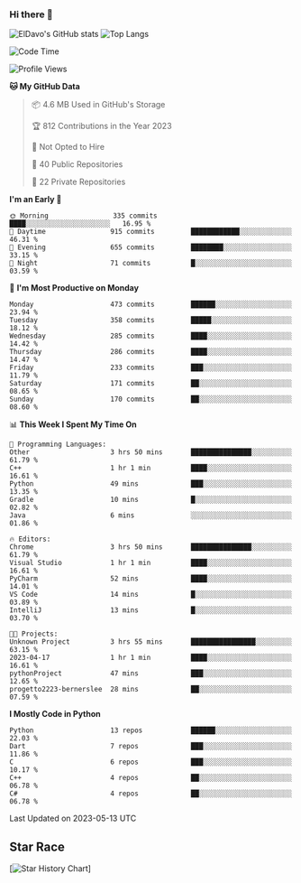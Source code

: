 ### Hi there 👋
![ElDavo's GitHub stats](https://github-readme-stats.vercel.app/api?username=ElDavoo&show_icons=true&theme=chartreuse-dark)
![Top Langs](https://github-readme-stats.vercel.app/api/top-langs/?username=ElDavoo&theme=chartreuse-dark&layout=compact)

<!--START_SECTION:waka-->
![Code Time](http://img.shields.io/badge/Code%20Time-52%20hrs%2036%20mins-blue)

![Profile Views](http://img.shields.io/badge/Profile%20Views-0-blue)

**🐱 My GitHub Data** 

> 📦 4.6 MB Used in GitHub's Storage 
 > 
> 🏆 812 Contributions in the Year 2023
 > 
> 🚫 Not Opted to Hire
 > 
> 📜 40 Public Repositories 
 > 
> 🔑 22 Private Repositories 
 > 
**I'm an Early 🐤** 

```text
🌞 Morning                335 commits         ████░░░░░░░░░░░░░░░░░░░░░   16.95 % 
🌆 Daytime                915 commits         ████████████░░░░░░░░░░░░░   46.31 % 
🌃 Evening                655 commits         ████████░░░░░░░░░░░░░░░░░   33.15 % 
🌙 Night                  71 commits          █░░░░░░░░░░░░░░░░░░░░░░░░   03.59 % 
```
📅 **I'm Most Productive on Monday** 

```text
Monday                   473 commits         ██████░░░░░░░░░░░░░░░░░░░   23.94 % 
Tuesday                  358 commits         █████░░░░░░░░░░░░░░░░░░░░   18.12 % 
Wednesday                285 commits         ████░░░░░░░░░░░░░░░░░░░░░   14.42 % 
Thursday                 286 commits         ████░░░░░░░░░░░░░░░░░░░░░   14.47 % 
Friday                   233 commits         ███░░░░░░░░░░░░░░░░░░░░░░   11.79 % 
Saturday                 171 commits         ██░░░░░░░░░░░░░░░░░░░░░░░   08.65 % 
Sunday                   170 commits         ██░░░░░░░░░░░░░░░░░░░░░░░   08.60 % 
```


📊 **This Week I Spent My Time On** 

```text
💬 Programming Languages: 
Other                    3 hrs 50 mins       ███████████████░░░░░░░░░░   61.79 % 
C++                      1 hr 1 min          ████░░░░░░░░░░░░░░░░░░░░░   16.61 % 
Python                   49 mins             ███░░░░░░░░░░░░░░░░░░░░░░   13.35 % 
Gradle                   10 mins             █░░░░░░░░░░░░░░░░░░░░░░░░   02.82 % 
Java                     6 mins              ░░░░░░░░░░░░░░░░░░░░░░░░░   01.86 % 

🔥 Editors: 
Chrome                   3 hrs 50 mins       ███████████████░░░░░░░░░░   61.79 % 
Visual Studio            1 hr 1 min          ████░░░░░░░░░░░░░░░░░░░░░   16.61 % 
PyCharm                  52 mins             ████░░░░░░░░░░░░░░░░░░░░░   14.01 % 
VS Code                  14 mins             █░░░░░░░░░░░░░░░░░░░░░░░░   03.89 % 
IntelliJ                 13 mins             █░░░░░░░░░░░░░░░░░░░░░░░░   03.70 % 

🐱‍💻 Projects: 
Unknown Project          3 hrs 55 mins       ████████████████░░░░░░░░░   63.15 % 
2023-04-17               1 hr 1 min          ████░░░░░░░░░░░░░░░░░░░░░   16.61 % 
pythonProject            47 mins             ███░░░░░░░░░░░░░░░░░░░░░░   12.65 % 
progetto2223-bernerslee  28 mins             ██░░░░░░░░░░░░░░░░░░░░░░░   07.59 % 
```

**I Mostly Code in Python** 

```text
Python                   13 repos            ██████░░░░░░░░░░░░░░░░░░░   22.03 % 
Dart                     7 repos             ███░░░░░░░░░░░░░░░░░░░░░░   11.86 % 
C                        6 repos             ███░░░░░░░░░░░░░░░░░░░░░░   10.17 % 
C++                      4 repos             ██░░░░░░░░░░░░░░░░░░░░░░░   06.78 % 
C#                       4 repos             ██░░░░░░░░░░░░░░░░░░░░░░░   06.78 % 
```




 Last Updated on 2023-05-13 UTC
<!--END_SECTION:waka-->

## Star Race

[![Star History Chart](https://api.star-history.com/svg?repos=ElDavoo/WhatsApp-Crypt14-Crypt15-Decrypter,ElDavoo/TuringOS,EliteAndroidApps/WhatsApp-Crypt12-Decrypter,KnugiHK/Whatsapp-Chat-Exporter&type=Date)]
